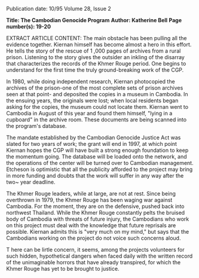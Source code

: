 Publication date: 10/95
Volume 28, Issue 2

**Title: The Cambodian Genocide Program**
**Author: Katherine Bell**
**Page number(s): 19-20**

EXTRACT ARTICLE CONTENT:
The main obstacle has been pulling all the 
evidence together. Kiernan himself has 
become almost a hero in this effort. He 
tells the story of the rescue of 1 ,000 pages 
of archives from a rural prison. Listening to 
the story gives the outsider an inkling of 
the disarray that characterizes the records 
of the Khmer Rouge period. One begins to 
understand for the first time the truly 
ground-breaking work of the CGP. 


In 1980, while doing independent 
research, Kiernan photocopied the archives 
of the prison-one of the most complete 
sets of prison archives seen at that point-
and deposited the copies in a museum in 
Cambodia. In the ensuing years, the 
originals were lost; when local residents 
began asking for the copies, the museum 
could not locate them. Kiernan went to 
Cambodia in August of this year and found 
them himself, "lying in a cupboard" in the 
archive room. These documents are being 
scanned into the program's database. 


The mandate established by the 
Cambodian Genocide Justice Act was 
slated for two years of work; the grant will 
end in 1997, at which point Kiernan hopes 
the CGP will have built a strong enough 
foundation to keep the momentum going. 
The database will be loaded onto the 
network, and the operations of the center 
will be turned over to Cambodian 
management. Etcheson is optimistic that 
all the publicity afforded to the project may 
bring in more funding and doubts that the 
work will suffer in any way after the two~ 
year deadline. 


The Khmer Rouge leaders, while at 
large, are not at rest. Since being 
overthrown in 1979, the Khmer Rouge has 
been waging war against Cambodia. For 
the moment, they are on the defensive, 
pushed back into northwest Thailand. 
While the Khmer Rouge constantly pelts 
the bruised body of Cambodia with threats 
of future injury, the Cambodians who work 
on this project must deal with the 
knowledge that future reprisals are possible. 
Kiernan admits this is "very much on my 
mind," but says that the Cambodians 
working on the project do not voice such 
concerns aloud. 


T here can be lirtle concern, it seems, 
among the projects volunteers for such 
hidden, hypothetical dangers when faced 
daily with the written record of the 
unimaginable horrors that have already 
transpired, for which the Khmer Rouge has 
yet to be brought to justice.